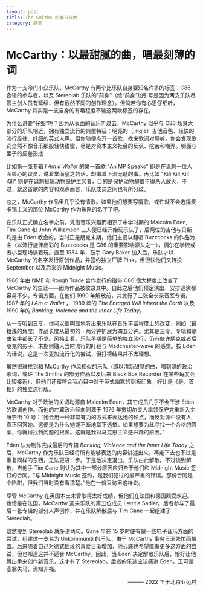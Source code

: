 ```yaml
---
layout: post
title: The Smiths 的春日夜晚
category: 随笔
---
```


# McCarthy：以最甜腻的曲，唱最刻薄的词

作为一支冷门小众乐队，McCarthy 有两个比乐队自身要知名许多的标签：C86 合辑的参与者，以及 Stereolab 乐队的“前身”（给“前身”加引号是因为两支乐队尽管主创人员有延续，但有截然不同的创作理念）。但倘若你有心思仔细听，McCarthy 其实是一支自身的有趣程度不输这两款标签的存在。

为什么讲要“仔细”呢？因为从表面的音乐听过去，McCarthy 似乎与 C86 场景大部分的乐队相近，拥有独立流行的典型特征：明亮的（jingle）吉他音色、轻快的流行旋律、纤细的英式人声。但你随便点开一首歌，找来歌词对照听，你会发现歌词全然不像音乐那般轻快甜蜜，尽是对资本主义社会的反讽、挖苦和嘲弄。明面与里子的反差形成

比如第一张专辑 <i>I Am a Wallet</i> 的第一首歌 "An MP Speaks" 即是在讽刺一位人面兽心的议员，说着堂而皇之的话，却做着下流无耻的事。再比如 "Kill Kill Kill Kill" 则是在讽刺极端动物保护主义者，目的是保护动物却恨不得杀人放火，不过，就这首歌的内容和观点而言，乐队成员之间也有所分歧。

总之，McCarthy 作品里几乎没有情歌。如果他们想要写情歌，或许就不会选择麦卡锡主义的那位 McCarthy 作为乐队的名字了吧。

在乐队正式确立名字之前，凭借音乐兴趣而相识于中学时期的 Malcolm Eden, Tim Gane 和 John Williamson 三人便已经开始玩乐队了，后两位的吉他与贝斯均是由 Eden 教会的。当时正是朋克末期，他们主要以翻唱 Buzzcocks 的作品为主（以流行旋律出彩的 Buzzcocks 是 C86 的重要影响源头之一），偶尔在学校或者小型现场演着玩。直至 1984 年，鼓手 Gary Baker 加入后，乐队才以 McCarthy 的名字发行原创作品，并签约独立厂牌 Pink。但很快他们又转投 September 以及后来的 Midnight Music。

1986 年由 NME 和 Rough Trade 合作发行的磁带 C86 很大程度上改变了 McCarthy 的生涯——因为作品被收录其中。自此之后他们预定演出、安排巡演都容易不少。专辑方面，在他们 1990 年解散前，共发行了三张全长录音室专辑，1987 年的 <i>I Am a Wallet</i> ， 1989 年的 <i>The Enraged Will Inherit the Earth</i> 以及 1990 年的 <i>Banking, Violence and the Inner Life Today</i>。

从一专听到三专，你可以很明显地听出来乐队在音乐丰富程度上的改变，例如（最粗浅的角度）作品长度从最初的一两分钟扩展为四五分钟。尤其是三专，专辑和歌曲名字都长了不少。风格上看，乐队早期是简单的独立流行，仍有些许朋克或者后朋克的影子，末期则融入当时流行的盯鞋与 Madchester-wave 的感觉。按 Eden 的话说，这是一次更加流行化的尝试，但打榜结果并不太理想。

虽然很难找到和 McCarthy 作风相似的乐队（即以清新甜腻的曲，唱刻薄的政治歌词，或许 The Smiths 的部分作品以及后来 Black Box Recorder 在某些角度会比较接近），但他们还蛮符合我心目中对于英式幽默的刻板印象，好比是《是，首相》的独立流行版。

McCarthy 对于政治的关切均源自 Malcolm Eden，其它成员几乎不会干涉 Eden 的歌词创作。而他的左翼政治倾向则源于 1979 年撒切尔夫人率领保守党重新入主唐宁街 10 号：“她会用一种非常有力的方式来表达她的论点，而反对派中没有人真正回答她。这便是为什么她能不断地赢下选举。如果想要为此寻找一个合格的答案，你就得找到问题的根源。这就是我对马克思主义感兴趣的原因。”

Eden 认为制作完成最后的专辑 <i>Banking, Violence and the Inner Life Today</i> 之后，McCarthy 作为乐队已经将所有能够表达的内容讲述出来，再走下去也不过是重复同样的东西，无法更进一步。于是他决定退出，乐队由此解散。不过谈到解散，吉他手 Tim Gane 则认为其中一部分原因应归咎于他们和 Midnight Music 签订的合同。“与 Midnight Music 签约，是我们犯过的最严重的错误。那份合同是个陷阱，但我们当时没有看清楚。”他在一份采访里这样说。

尽管 McCarthy 在英国本土未曾取得太好成绩，但他们在法国和德国颇受欢迎。也恰是在法国，McCarthy 迎来乐队的第五位成员 Lætitia Sadier。后者参与了最后一张专辑的部分人声创作，并在乐队解散后与 Tim Gane 一起组建了 Stereolab。

既然提到 Stereolab 就多讲两句。Gane 早在 15 岁时便有做一些电子音乐方面的尝试，组建过一支名为 Unkommuniti 的乐队，由于 McCarthy 事务日渐繁忙而搁置。后来随着自己对德式摇滚的喜爱日渐增加，他心底也希望能做更多这方面的尝试，但也知道这并不适合 McCarthy。因此，当 Eden 决定解散乐队后，恰好让他腾出手来创作新音乐，这才有了 Stereolab。后者的乐迷应该感谢 Eden，正可谓塞翁失马，焉知非福。
 
<p align="right">——— 2022 年于北京亚运村</p>
